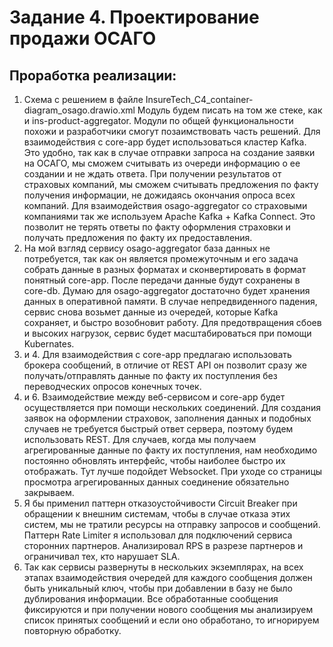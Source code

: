 # Задание 4. Проектирование продажи ОСАГО

## Проработка реализации:

1. Схема с решением в файле InsureTech_C4_сontainer-diagram_osago.drawio.xml 
Модуль будем писать на том же стеке, как и ins-product-aggregator. Модули по общей функциональности похожи и разработчики смогут позаимствовать часть решений. Для взаимодействия с core-app будет использоваться кластер Kafka. Это удобно, так как в случае отправки запроса на создание заявки на ОСАГО, мы сможем считывать из очереди информацию о ее создании и не ждать ответа. При получении результатов от страховых компаний, мы сможем считывать предложения по факту получения информации, не дожидаясь окончания опроса всех компаний. 
Для взаимодействия osago-aggregator со страховыми компаниями так же используем Apache Kafka + Kafka Connect. Это позволит не терять ответы по факту оформления страховки и получать предложения по факту их предоставления.
2. На мой взгляд сервису osago-aggregator база данных не потребуется, так как он является промежуточным и его задача собрать данные в разных форматах и сконвертировать в формат понятный core-app. После передачи данные будут сохранены в core-db. Думаю для osago-aggregator достаточно будет хранения данных в оперативной памяти. В случае непредвиденного падения, сервис снова возьмет данные из очередей, которые Kafka сохраняет, и быстро возобновит работу. Для предотвращения сбоев и высоких нагрузок, сервис будет масштабироваться при помощи Kubernates.
3. и 4. Для взаимодействия с core-app предлагаю использовать брокера сообщений, в отличие от REST API он позволит сразу же получать/отправлять данные по факту их поступления без переводческих опросов конечных точек.
5. и 6. Взаимодействие между веб-сервисом и core-app будет осуществляется при помощи нескольких соединений. Для создания заявок на оформлении страховок, заполнения данных и подобных случаев не требуется быстрый ответ сервера, поэтому будем использовать REST. Для случаев, когда мы получаем агрегированные данные по факту их поступления, нам необходимо постоянно обновлять интерфейс, чтобы наиболее быстро их отображать. Тут лучше подойдет Websocket. При уходе со страницы просмотра агрегированных данных соединение обязательно закрываем.
7. Я бы применил паттерн отказоустойчивости Circuit Breaker при обращении к внешним системам, чтобы в случае отказа этих систем, мы не тратили ресурсы на отправку запросов и сообщений. Паттерн Rate Limiter я использовал для подключений сервиса сторонних партнеров. Анализировал RPS в разрезе партнеров и ограничивал тех, кто нарушает SLA.
8. Так как сервисы развернуты в нескольких экземплярах, на всех этапах взаимодействия очередей для каждого сообщения должен быть уникальный ключ, чтобы при добавлении в базу не было дублирования информации. Все обработанные сообщения фиксируются и при получении нового сообщения мы анализируем список принятых сообщений и если оно обработано, то игнорируем повторную обработку. 
